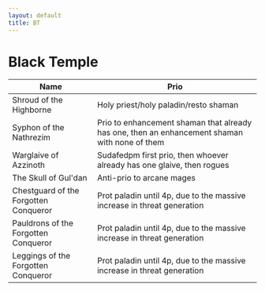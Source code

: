 ```yaml
---
layout: default
title: BT
---
```


# Black Temple

| Name                                  | Prio                                                                                          |
| ------------------------------------- | --------------------------------------------------------------------------------------------- |
| Shroud of the Highborne               | Holy priest/holy paladin/resto shaman                                                         |
| Syphon of the Nathrezim               | Prio to enhancement shaman that already has one, then an enhancement shaman with none of them |
| Warglaive of Azzinoth                 | Sudafedpm first prio, then whoever already has one glaive, then rogues                        |
| The Skull of Gul'dan                  | Anti-prio to arcane mages                                                                     |
| Chestguard of the Forgotten Conqueror | Prot paladin until 4p, due to the massive increase in threat generation                       |
| Pauldrons of the Forgotten Conqueror  | Prot paladin until 4p, due to the massive increase in threat generation                       |
| Leggings of the Forgotten Conqueror   | Prot paladin until 4p, due to the massive increase in threat generation                       |